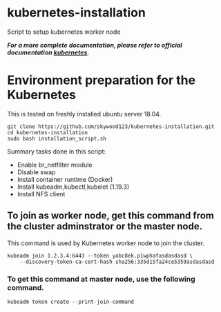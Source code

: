 # kubernetes-installation
Script to setup kubernetes worker node

***For a more complete documentation, please refer to official documentation [kubernetes](https://kubernetes.io/docs/setup/production-environment/tools/kubeadm/install-kubeadm/).***

# Environment preparation for the Kubernetes
This is tested on freshly installed ubuntu server 18.04.
```
git clone https://github.com/skywood123/kubernetes-installation.git
cd kubernetes-installation
sudo bash installation_script.sh
```
Summary tasks done in this script:
- Enable br_netfilter module
- Disable swap
- Install container runtime (Docker)
- Install kubeadm,kubectl,kubelet (1.19.3)
- Install NFS client

## To join as worker node, get this command from the cluster adminstrator or the master node.
This command is used by Kubernetes worker node to join the cluster.
```
kubeadm join 1.2.3.4:6443 --token yabc8ek.p1wphafasdasdasd \
    --discovery-token-ca-cert-hash sha256:335d15fa24ce5359asdasdasd
```
### To get this command at master node, use the following command.
```
kubeadm token create --print-join-command
```

